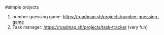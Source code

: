 #simple projects
1. number guessing game: https://roadmap.sh/projects/number-guessing-game
2. Task manager: https://roadmap.sh/projects/task-tracker (very fun)
